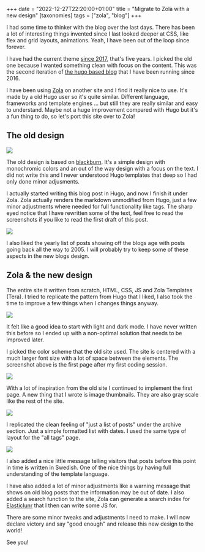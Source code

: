 +++
date = "2022-12-27T22:20:00+01:00"
title = "Migrate to Zola with a new design"
[taxonomies]
tags = ["zola", "blog"]
+++

I had some time to thinker with the blog over the last days. There has been a lot of interesting things invented since I last looked deeper at CSS, like flex and grid layouts,  animations. Yeah, I have been out of the loop since forever.

I have had the current theme [since 2017](@/post/2017/new-theme.md), that's five years. I picked the old one because I wanted something clean with focus on the content. This was the second iteration of [the hugo based blog](@/post/2016/hugo.md) that I have been running since 2016.

I have been using [Zola](https://www.getzola.org) on another site and I find it really nice to use. It's made by a old Hugo user so it's quite similar. Different language, frameworks and template engines ... but still they are really similar and easy to understand. Maybe not a huge improvement compared with Hugo but it's a fun thing to do, so let's port this site over to Zola!

## The old design

![](/images/2022/migrate-zola-old-hugo-design.png)

The old design is based on [blackburn](https://github.com/yoshiharuyamashita/blackburn). It's a simple design with monochromic colors and an out of the way design with a focus on the text. I did not write this and I never understood Hugo templates that deep so I had only done minor adjusments.

I actually started writing this blog post in Hugo, and now I finish it under Zola. Zola actually renders the markdown unmodified from Hugo, just a few minor adjustments where needed for full functionality like tags. The sharp eyed notice that I have rewritten some of the text, feel free to read the screenshots if you like to read the first draft of this post.

![](/images/2022/migrate-zola-old-hugo-design-index.png)

I also liked the yearly list of posts showing off the blogs age with posts going back all the way to 2005. I will probably try to keep some of these aspects in the new blogs design.

## Zola & the new design

The entire site it written from scratch, HTML, CSS, JS and Zola Templates (Tera). I tried to replicate the pattern from Hugo that I liked, I also took the time to improve a few things when I changes things anyway.

![](/images/2022/migrate-zola-new-design-draft.png)

It felt like a good idea to start with light and dark mode. I have never written this before so I ended up with a non-optimal solution that needs to be improved later.

I picked the color scheme that the old site used. The site is centered with a much larger font size with a lot of space between the elements. The screenshot above is the first page after my first coding session.

![](/images/2022/migrate-zola-new-design-index.png)

With a lot of inspiration from the old site I continued to implement the first page. A new thing that I wrote is image thumbnails. They are also gray scale like the rest of the site.

![](/images/2022/migrate-zola-new-design-archive.png)

I replicated the clean feeling of "just a list of posts" under the archive section. Just a simple formatted list with dates. I used the same type of layout for the "all tags" page.

![](/images/2022/migrate-zola-new-design-swedish.png)

I also added a nice little message telling visitors that posts before this point in time is written in Swedish. One of the nice things by having full understanding of the template language.

I have also added a lot of minor adjustments like a warning message that shows on old blog posts that the information may be out of date. I also added a search function to the site, Zola can generate a search index for [Elasticlunr](http://elasticlunr.com/) that I then can write some JS for.

There are some minor tweaks and adjustments I need to make. I will now declare victory and say "good enough" and release this new design to the world!

See you!
